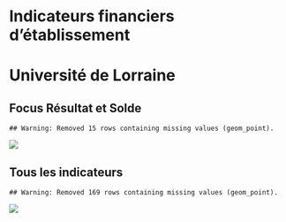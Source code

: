 Indicateurs financiers d’établissement
================

# Université de Lorraine

## Focus Résultat et Solde

    ## Warning: Removed 15 rows containing missing values (geom_point).

![](université_de_lorraine_files/figure-gfm/etab.focus-1.png)<!-- -->

## Tous les indicateurs

    ## Warning: Removed 169 rows containing missing values (geom_point).

![](université_de_lorraine_files/figure-gfm/etab-1.png)<!-- -->
